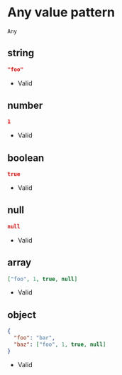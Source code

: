 # Any value pattern
```jsbp
Any
```

## string
```json
"foo"
```
+ Valid

## number
```json
1
```
+ Valid

## boolean
```json
true
```
+ Valid

## null
```json
null
```
+ Valid

## array
```json
["foo", 1, true, null]
```
+ Valid

## object
```json
{
  "foo": "bar",
  "baz": ["foo", 1, true, null]
}
```
+ Valid
